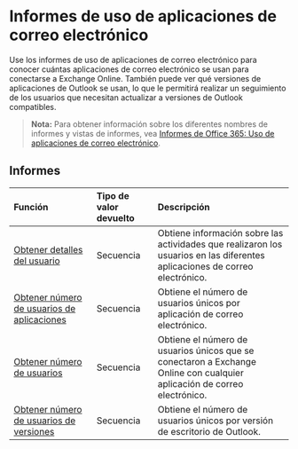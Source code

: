# <a name="email-app-usage-reports"></a>Informes de uso de aplicaciones de correo electrónico

Use los informes de uso de aplicaciones de correo electrónico para conocer cuántas aplicaciones de correo electrónico se usan para conectarse a Exchange Online. También puede ver qué versiones de aplicaciones de Outlook se usan, lo que le permitirá realizar un seguimiento de los usuarios que necesitan actualizar a versiones de Outlook compatibles.

> **Nota:** Para obtener información sobre los diferentes nombres de informes y vistas de informes, vea [Informes de Office 365: Uso de aplicaciones de correo electrónico]((https://support.office.com/client/Email-apps-usage-c2ce12a2-934f-4dd4-ba65-49b02be4703d)).

## <a name="reports"></a>Informes

| Función                                 | Tipo de valor devuelto | Descripción                              |
| :--------------------------------------- | :---------- | :--------------------------------------- |
| [Obtener detalles del usuario](../api/reportroot_getemailappusageuserdetail.md) | Secuencia      | Obtiene información sobre las actividades que realizaron los usuarios en las diferentes aplicaciones de correo electrónico. |
| [Obtener número de usuarios de aplicaciones](../api/reportroot_getemailappusageappsusercounts.md) | Secuencia      | Obtiene el número de usuarios únicos por aplicación de correo electrónico. |
| [Obtener número de usuarios](../api/reportroot_getemailappusageusercounts.md) | Secuencia      | Obtiene el número de usuarios únicos que se conectaron a Exchange Online con cualquier aplicación de correo electrónico. |
| [Obtener número de usuarios de versiones](../api/reportroot_getemailappusageversionsusercounts.md) | Secuencia      | Obtiene el número de usuarios únicos por versión de escritorio de Outlook. |
